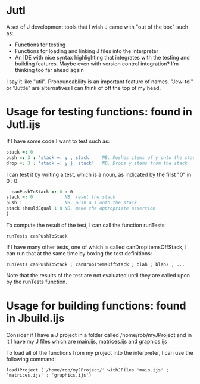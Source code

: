 # Jutl
A set of J development tools that I wish J came with "out of the box" such as:

- Functions for testing
- Functions for loading and linking J files into the interpreter
- An IDE with nice syntax highlighting that integrates with the testing and building features. Maybe even with version control integration? I'm thinking too far ahead again

I say it like "util". Pronouncability is an important feature of names. "Jew-tol" or "Juttle" are alternatives I can think of off the top of my head. 

# Usage for testing functions: found in Jutl.ijs

If I have some code I want to test such as:

```J
stack =: 0
push =: 3 : 'stack =: y , stack' 	NB. Pushes items of y onto the stack
drop =: 3 : 'stack =: y }. stack' 	NB. Drops y items from the stack
```

I can test it by writing a test, which is a noun, as indicated by the first "0" in 0 : 0:


```J
  canPushToStack =: 0 : 0
stack =: 0            NB. reset the stack
push 1                NB. push a 1 onto the stack
stack shouldEqual 1 0 NB. make the appropriate assertion
)
```

To compute the result of the test, I can call the function runTests:

`runTests canPushToStack`

If I have many other tests, one of which is called canDropItemsOffStack, I can run that at the same time by boxing the test definitions:

`runTests canPushToStack ; canDropItemsOffStack ; blah ; blah2 ; ...`

Note that the results of the test are not evaluated until they are called upon by the runTests function.

# Usage for building functions: found in Jbuild.ijs

Consider if I have a J project in a folder called /home/rob/myJProject and in it I have my J files which are main.ijs, matrices.ijs and graphics.ijs

To load all of the functions from my project into the interpreter, I can use the following command:

`loadJProject ('/home/rob/myJProject/' withJFiles 'main.ijs' ; 'matrices.ijs' ; 'graphics.ijs')`
